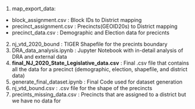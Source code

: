 1. map_export_data:
  - block_assignment.csv : Block IDs to District mapping
  - precinct_assignment.csv : Precincts(GEOID20s) to District mapping
  - precinct_data.csv : Demographic and Election data for precicnts

2. nj_vtd_2020_bound : TIGER Shapefile for the precints boundary
3. DRA_data_analysis.ipynb : Jupyter Notebook with in-detail analysis of DRA and external data
4. **final_NJ_2020_State_Legislative_data.csv** : Final .csv file that contains all the data for a precinct (demographic, election, shapefile, and district data)
5. generate_final_dataset.ipynb : Final Code used for dataset generation
6. nj_vtd_bound.csv : .csv file for the shape of the precincts
7. precints_missing_data.csv : Precincts that are assigned to a district but we have no data for
